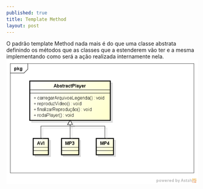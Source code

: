```yaml
---
published: true
title: Template Method
layout: post
---
```

O padrão template Method nada mais é do que uma classe abstrata definindo os métodos que as classes que a estenderem vão ter e a mesma implementando como será a ação realizada internamente nela.
<img src="https://github.com/GrimaG/GrimaG.github.io/blob/master/templateMethod/TEMP.png?raw=true" alt="IMAGE" >